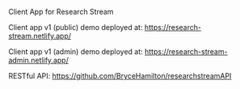 Client App for Research Stream

Client app v1 (public) demo deployed at: https://research-stream.netlify.app/

Client app v1 (admin) demo deployed at: https://research-stream-admin.netlify.app/

RESTful API: https://github.com/BryceHamilton/researchstreamAPI
